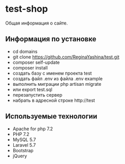 # test-shop
Общая информация о сайте.
## Информация по установке
- cd domains
- git clone https://github.com/ReginaYashina/test.git
- composer self-update
- composer install
- создать базу с именем проекта test
- создать файл .env из файла .env example
- выполнить миграции php artisan migrate 
- или export test.sql
- перезапустить сервер
- набрать в адресной строке http://test
## Используемые технологии
- Apache for php 7.2
- PHP 7.2
- MySQL 5.7
- Laravel 5.7
- Bootstrap
- jQuery

